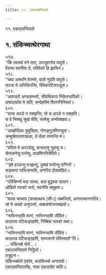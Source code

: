 ```yaml
---
title: ११. एकादसनिपातो

---
```

११. एकादसनिपातो  


## १. संकिच्चत्थेरगाथा

५९७.  
‘‘किं तवत्थो वने तात, उज्जुहानोव पावुसे।  
वेरम्भा रमणीया ते, पविवेको हि झायिनं॥  
५९८.  
‘‘यथा अब्भानि वेरम्भो, वातो नुदति पावुसे।  
सञ्ञा मे अभिकिरन्ति, विवेकपटिसञ्ञुता॥  
५९९.  
‘‘अपण्डरो अण्डसम्भवो, सीवथिकाय निकेतचारिको।  
उप्पादयतेव मे सतिं, सन्देहस्मिं विरागनिस्सितं॥  
६००.  
‘‘यञ्च अञ्ञे न रक्खन्ति, यो च अञ्ञे न रक्खति।  
स वे भिक्खु सुखं सेति, कामेसु अनपेक्खवा॥  
६०१.  
‘‘अच्छोदिका पुथुसिला, गोनङ्गुलमिगायुता।  
अम्बुसेवालसञ्छन्ना, ते सेला रमयन्ति मं॥  
६०२.  
‘‘वसितं मे अरञ्ञेसु, कन्दरासु गुहासु च।  
सेनासनेसु पन्तेसु, वाळमिगनिसेविते॥  
६०३.  
‘‘‘इमे हञ्ञन्तु वज्झन्तु, दुक्खं पप्पोन्तु पाणिनो’।  
सङ्कप्पं नाभिजानामि, अनरियं दोससंहितं॥  
६०४.  
‘‘परिचिण्णो मया सत्था, कतं बुद्धस्स सासनं।  
ओहितो गरुको भारो, भवनेत्ति समूहता॥  
६०५.  
‘‘यस्स चत्थाय [यस्सत्थाय (सी॰)] पब्बजितो, अगारस्मानगारियं।  
सो मे अत्थो अनुप्पत्तो, सब्बसंयोजनक्खयो॥  
६०६.  
‘‘नाभिनन्दामि मरणं, नाभिनन्दामि जीवितं।  
कालञ्च पटिकङ्खामि, निब्बिसं भतको यथा॥  
६०७.  
‘‘नाभिनन्दामि मरणं, नाभिनन्दामि जीवितं।  
कालञ्च पटिकङ्खामि, सम्पजानो पतिस्सतो’’ति॥  
… संकिच्चो थेरो…।  
एकादसनिपातो निट्ठितो।  
तत्रुद्दानं –  
संकिच्चथेरो एकोव, कतकिच्चो अनासवो।  
एकादसनिपातम्हि, गाथा एकादसेव चाति॥  